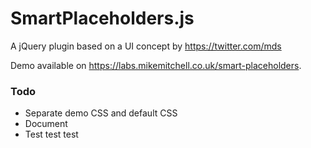 SmartPlaceholders.js
====================

A jQuery plugin based on a UI concept by https://twitter.com/mds

Demo available on https://labs.mikemitchell.co.uk/smart-placeholders.

### Todo

* Separate demo CSS and default CSS
* Document
* Test test test

